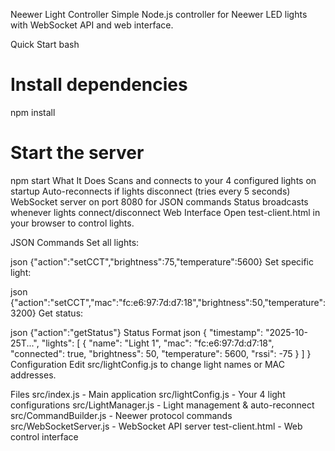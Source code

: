 Neewer Light Controller
Simple Node.js controller for Neewer LED lights with WebSocket API and web interface.

Quick Start
bash
# Install dependencies
npm install

# Start the server
npm start
What It Does
Scans and connects to your 4 configured lights on startup
Auto-reconnects if lights disconnect (tries every 5 seconds)
WebSocket server on port 8080 for JSON commands
Status broadcasts whenever lights connect/disconnect
Web Interface
Open test-client.html in your browser to control lights.

JSON Commands
Set all lights:

json
{"action":"setCCT","brightness":75,"temperature":5600}
Set specific light:

json
{"action":"setCCT","mac":"fc:e6:97:7d:d7:18","brightness":50,"temperature":3200}
Get status:

json
{"action":"getStatus"}
Status Format
json
{
"timestamp": "2025-10-25T...",
"lights": [
{
"name": "Light 1",
"mac": "fc:e6:97:7d:d7:18",
"connected": true,
"brightness": 50,
"temperature": 5600,
"rssi": -75
}
]
}
Configuration
Edit src/lightConfig.js to change light names or MAC addresses.

Files
src/index.js - Main application
src/lightConfig.js - Your 4 light configurations
src/LightManager.js - Light management & auto-reconnect
src/CommandBuilder.js - Neewer protocol commands
src/WebSocketServer.js - WebSocket API server
test-client.html - Web control interface
